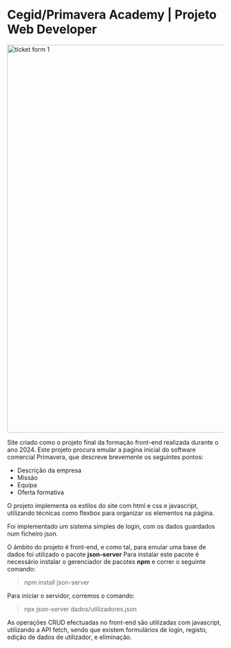 # Cegid/Primavera Academy | Projeto Web Developer

<img alt="ticket form 1" 
src="https://github.com/anmv921/primavera-projecto/blob/main/dados/screenshots/Captura%20de%20ecr%C3%A3%202024-09-28%20143911.png" width="900px" /> 

Site criado como o projeto final da formação front-end realizada durante o ano 2024.
Este projeto procura emular a pagina inicial do software comercial Primavera, que descreve brevemente os seguintes pontos:

- Descrição da empresa
- Missão
- Equipa
- Oferta formativa

O projeto implementa os estilos do site com html e css e javascript, utilizando técnicas como flexbox para
organizar os elementos na página.

Foi implementado um sistema simples de login, com os dados guardados num ficheiro json. 

O âmbito do projeto é front-end, e como tal, para emular uma base de dados foi utilizado o pacote **json-server**
Para instalar este pacote é necessário instalar o gerenciador de pacotes **npm** e correr o seguinte comando:

> npm install json-server

Para iniciar o servidor, corremos o comando:

> npx json-server dados/utilizadores.json

As operações CRUD efectuadas no front-end são utilizadas com javascript, utilizando a API fetch, sendo que 
existem formulários de login, registo, edição de dados de utilizador, e eliminação.
